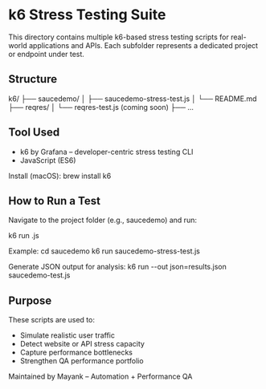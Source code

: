 
k6 Stress Testing Suite
======================

This directory contains multiple k6-based stress testing scripts for real-world applications and APIs.
Each subfolder represents a dedicated project or endpoint under test.

Structure
---------

k6/
├── saucedemo/
│   ├── saucedemo-stress-test.js
│   └── README.md
├── reqres/
│   └── reqres-test.js (coming soon)
├── ...

Tool Used
----------

- k6 by Grafana – developer-centric stress testing CLI
- JavaScript (ES6)

Install (macOS):
brew install k6

How to Run a Test
------------------

Navigate to the project folder (e.g., saucedemo) and run:

k6 run <test-script>.js

Example:
cd saucedemo
k6 run saucedemo-stress-test.js

Generate JSON output for analysis:
k6 run --out json=results.json saucedemo-test.js


Purpose
--------

These scripts are used to:
- Simulate realistic user traffic
- Detect website or API stress capacity
- Capture performance bottlenecks
- Strengthen QA performance portfolio

Maintained by Mayank – Automation + Performance QA
